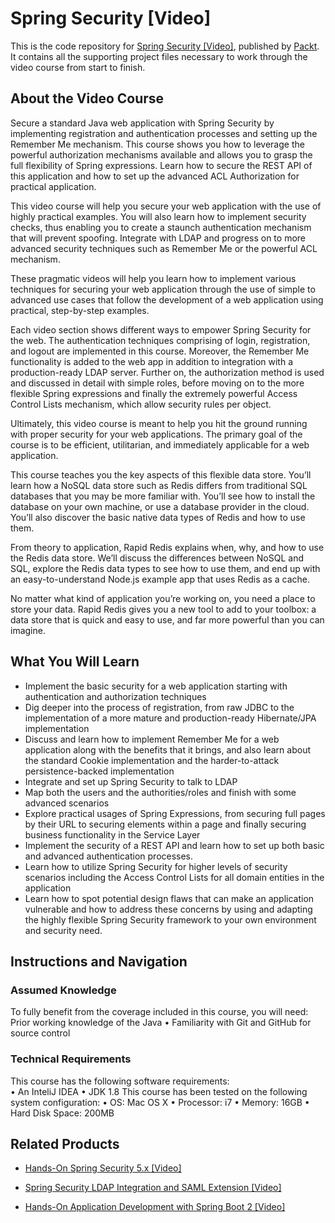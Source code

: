 # Spring Security [Video]
This is the code repository for [Spring Security [Video]](https://www.packtpub.com/application-development/spring-security-video?utm_source=github&utm_medium=repository&utm_campaign=9781782168652), published by [Packt](https://www.packtpub.com/?utm_source=github). It contains all the supporting project files necessary to work through the video course from start to finish.
## About the Video Course
Secure a standard Java web application with Spring Security by implementing registration and authentication processes and setting up the Remember Me mechanism. This course shows you how to leverage the powerful authorization mechanisms available and allows you to grasp the full flexibility of Spring expressions. Learn how to secure the REST API of this application and how to set up the advanced ACL Authorization for practical application.

This video course will help you secure your web application with the use of highly practical examples. You will also learn how to implement security checks, thus enabling you to create a staunch authentication mechanism that will prevent spoofing. Integrate with LDAP and progress on to more advanced security techniques such as Remember Me or the powerful ACL mechanism.

These pragmatic videos will help you learn how to implement various techniques for securing your web application through the use of simple to advanced use cases that follow the development of a web application using practical, step-by-step examples.

Each video section shows different ways to empower Spring Security for the web. The authentication techniques comprising of login, registration, and logout are implemented in this course. Moreover, the Remember Me functionality is added to the web app in addition to integration with a production-ready LDAP server. Further on, the authorization method is used and discussed in detail with simple roles, before moving on to the more flexible Spring expressions and finally the extremely powerful Access Control Lists mechanism, which allow security rules per object.

Ultimately, this video course is meant to help you hit the ground running with proper security for your web applications. The primary goal of the course is to be efficient, utilitarian, and immediately applicable for a web application.


This course teaches you the key aspects of this flexible data store. You’ll learn how a NoSQL data store such as Redis differs from traditional SQL databases that you may be more familiar with. You’ll see how to install the database on your own machine, or use a database provider in the cloud. You’ll also discover the basic native data types of Redis and how to use them.

From theory to application, Rapid Redis explains when, why, and how to use the Redis data store. We’ll discuss the differences between NoSQL and SQL, explore the Redis data types to see how to use them, and end up with an easy-to-understand Node.js example app that uses Redis as a cache.

No matter what kind of application you’re working on, you need a place to store your data. Rapid Redis gives you a new tool to add to your toolbox: a data store that is quick and easy to use, and far more powerful than you can imagine.



<H2>What You Will Learn</H2>
<DIV class=book-info-will-learn-text>
<UL>
<LI>Implement the basic security for a web application starting with authentication and authorization techniques 
<LI>Dig deeper into the process of registration, from raw JDBC to the implementation of a more mature and production-ready Hibernate/JPA implementation 
<LI>Discuss and learn how to implement Remember Me for a web application along with the benefits that it brings, and also learn about the standard Cookie implementation and the harder-to-attack persistence-backed implementation 
<LI>Integrate and set up Spring Security to talk to LDAP 
<LI>Map both the users and the authorities/roles and finish with some advanced scenarios 
<LI>Explore practical usages of Spring Expressions, from securing full pages by their URL to securing elements within a page and finally securing business functionality in the Service Layer 
<LI>Implement the security of a REST API and learn how to set up both basic and advanced authentication processes. 
<LI>Learn how to utilize Spring Security for higher levels of security scenarios including the Access Control Lists for all domain entities in the application 
<LI>Learn how to spot potential design flaws that can make an application vulnerable and how to address these concerns by using and adapting the highly flexible Spring Security framework to your own environment and security need. </LI></UL></DIV>

## Instructions and Navigation
### Assumed Knowledge
To fully benefit from the coverage included in this course, you will need:<br/>
Prior working knowledge of the Java •	Familiarity with Git and GitHub for source control
### Technical Requirements
This course has the following software requirements:<br/>
•	An InteliJ IDEA •	JDK 1.8 This course has been tested on the following system configuration: •	OS: Mac OS X •	Processor: i7 •	Memory: 16GB •	Hard Disk Space: 200MB

## Related Products
* [Hands-On Spring Security 5.x [Video]](https://www.packtpub.com/application-development/hands-spring-security-5x-video?utm_source=github&utm_medium=repository&utm_campaign=9781789802931)

* [Spring Security LDAP Integration and SAML Extension [Video]](https://www.packtpub.com/application-development/spring-security-ldap-integration-and-saml-extension-video?utm_source=github&utm_medium=repository&utm_campaign=9781787285538)

* [Hands-On Application Development with Spring Boot 2 [Video]](https://www.packtpub.com/application-development/hands-application-development-spring-boot-2-video?utm_source=github&utm_medium=repository&utm_campaign=9781789137712)

